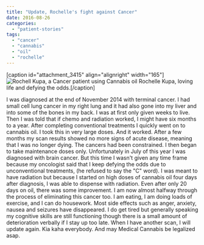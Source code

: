 ```yaml
---
title: "Update, Rochelle's fight against Cancer"
date: 2016-08-26
categories: 
  - "patient-stories"
tags: 
  - "cancer"
  - "cannabis"
  - "oil"
  - "rochelle"
---
```


\[caption id="attachment\_3415" align="alignright" width="165"\]![Rochell Kupa, a Cancer patient using Cannabis oil](http://mcawarenessnz.org/wp-content/uploads/2016/08/Rochelle-165x300.jpg) Rochelle Kupa, loving life and defying the odds.\[/caption\]

I was diagnosed at the end of November 2014 with terminal cancer. I had small cell lung cancer in my right lung and it had also gone into my liver and into some of the bones in my back. I was at first only given weeks to live. Then I was told that if chemo and radiation worked, I might have six months to a year. After completing conventional treatments I quickly went on to cannabis oil. I took this in very large doses. And it worked. After a few months my scan results showed no more signs of acute disease, meaning that I was no longer dying. The cancers had been constrained. I then began to take maintenance doses only. Unfortunately in July of this year I was diagnosed with brain cancer. But this time I wasn't given any time frame because my oncologist said that I keep defying the odds due to unconventional treatments, (he refused to say the "C" word). I was meant to have radiation but because I started on high doses of cannabis oil four days after diagnosis, I was able to dispense with radiation. Even after only 20 days on oil, there was some improvement. I am now almost halfway through the process of eliminating this cancer too. I am eating, I am doing loads of exercise, and I can do housework. Most side effects such as anger, anxiety, nausea and seizures have disappeared. I do get tired but generally speaking my cognitive skills are still functioning though there is a small amount of deterioration verbally if I stay up too late. When I have another scan, I will update again. Kia kaha everybody. And may Medical Cannabis be legalized asap.
